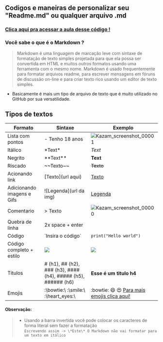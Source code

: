 ## Codigos e maneiras de personalizar seu "Readme.md" ou qualquer arquivo .md
### [Clica aqui pra acessar a aula desse código !]()
### Você sabe o que é o Markdown ?
> Markdown é uma linguagem de marcação leve com sintaxe de formatação de texto simples projetada para que ela possa ser convertida em HTML e muitos outros formatos usando uma ferramenta com o mesmo nome. Markdown é usado frequentemente para formatar arquivos readme, para escrever mensagens em fóruns de discussão on-line e para criar texto rico usando um editor de texto simples.
- Basicamente é mais um tipo de arquivo de texto que é muito utilizado no GitHub por sua versatilidade.
## Tipos de textos
| Formato        | Sintaxe      | Exemplo |
| ------|-----|-----|
Lista com pontos | - Tenho 18 anos | ![Kazam_screenshot_00001](https://user-images.githubusercontent.com/47128204/110342310-03fef180-800a-11eb-8961-cf4a8d7db54c.png)
Itálico | \*Text\* | *Text*
Negrito | \*\*Text\*\* | **Text**
Riscado | ~\~Texto\~\~ | ~~Texto~~ 
Acionando link | \[Texto\](url aqui) | [Texto](http://youtube.com/c/garotodeprogramacalebe)
Adicionando imagens e Gifs | \![Legenda\](url da img) | [Legenda](https://i.imgur.com/qngJv3q.png)
Comentario | > Texto | ![Kazam_screenshot_00000](https://user-images.githubusercontent.com/47128204/110339938-78846100-8007-11eb-89d1-71489d348af6.png)
Quebra de linha | 2x space + enter
Código | \`Insira o código\` | `print("Hello world")` 
Código completo + estilo | ![](https://i.imgur.com/46McK1P.png) | ![](https://i.imgur.com/MVJNjvp.png)
Títulos | \# (h1), \## (h2), \### (h3), \#### (h4), \##### (h5), \###### (h6) | <h4>Esse é um titulo h4</h4>
Emojis | :\bowtie:\ :\smile:\ :\heart_eyes:\ | :bowtie: :smile: :heart_eyes: [Para mais emojis clica aqui!](https://www.webfx.com/tools/emoji-cheat-sheet/)

#### Observação:
> * Usando a barra invertida você pode colocar os caracteres de forma literal sem fazer a formatação   
 `Escrevendo assim -> \*Este\* O Markdown não vai formatar para um texto em itálico`
